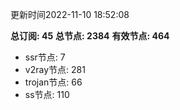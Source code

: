 更新时间2022-11-10 18:52:08

**总订阅: 45**
**总节点: 2384**
**有效节点: 464**
- ssr节点: 7
- v2ray节点: 281
- trojan节点: 66
- ss节点: 110
